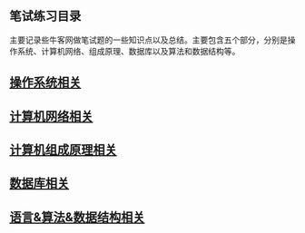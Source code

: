 ## 笔试练习目录

主要记录些牛客网做笔试题的一些知识点以及总结。主要包含五个部分，分别是操作系统、计算机网络、组成原理、数据库以及算法和数据结构等。

## [操作系统相关](./note/操作系统相关.md)

## [计算机网络相关](./.计算机网络相关md)

## [计算机组成原理相关](./note/计算机组成原理相关.md)

## [数据库相关](./note/数据库相关.md)

## [语言&算法&数据结构相关](./note/语言&算法&数据结构相关.md)

## 

